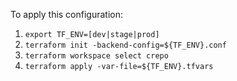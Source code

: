  To apply this configuration:

 1. ```export TF_ENV=[dev|stage|prod]```
 2. ```terraform init -backend-config=${TF_ENV}.conf```
 3. ```terraform workspace select crepo```
 4. ```terraform apply -var-file=${TF_ENV}.tfvars```
